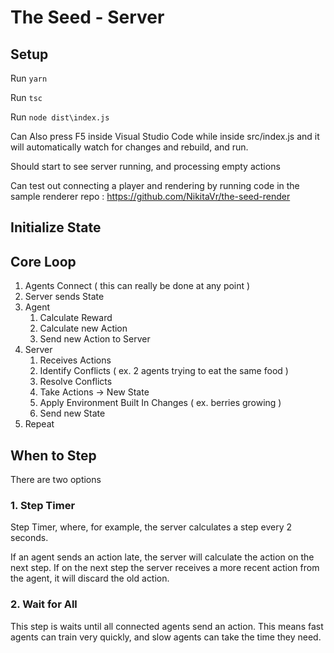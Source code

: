 # The Seed - Server

## Setup

Run `yarn`

Run `tsc`

Run `node dist\index.js`

Can Also press F5 inside Visual Studio Code while inside src/index.js and it will automatically watch for changes and rebuild, and run.

Should start to see server running, and processing empty actions

Can test out connecting a player and rendering by running code in the sample renderer repo : https://github.com/NikitaVr/the-seed-render 

## Initialize State

## Core Loop

1. Agents Connect ( this can really be done at any point )
1. Server sends State
1. Agent
    1. Calculate Reward
    1. Calculate new Action
    1. Send new Action to Server
1. Server
    1. Receives Actions
    1. Identify Conflicts ( ex. 2 agents trying to eat the same food )
    1. Resolve Conflicts
    1. Take Actions -> New State
    1. Apply Environment Built In Changes ( ex. berries growing )
    1. Send new State
1. Repeat

## When to Step

There are two options

### 1. Step Timer

Step Timer, where, for example, the server calculates a step every 2 seconds. 

If an agent sends an action late, the server will calculate the action on the next step. If on the next step the server receives a more recent action from the agent, it will discard the old action.

### 2. Wait for All

This step is waits until all connected agents send an action. This means fast agents can train very quickly, and slow agents can take the time they need.
